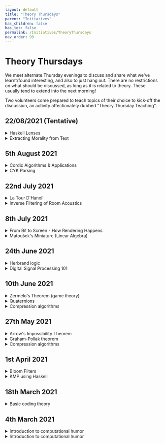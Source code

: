 ```yaml
---
layout: default
title: "Theory Thursdays"
parent: "Initiatives"
has_children: false
has_toc: false
permalink: /Initiatives/TheoryThursdays
nav_order: 99
---
```


Theory Thursdays
=================

We meet alternate Thursday evenings to discuss and share what we've learnt/found interesting, and also to just hang out. There are no restrictions on what should be discussed, as long as it is related to theory. These usually tend to extend into the next morning!

Two volunteers come prepared to teach topics of their choice to kick-off the discussion, an activity affectionately dubbed "Theory Thursday Teaching".

## 22/08/2021 (Tentative)

<details>
  <summary>Haskell Lenses</summary>
  * Speaker: Anurudh Peduri
  * Resources: https://artyom.me/lens-over-tea-1
</details>

<details>
  <summary>Extracting Morality from Text</summary>
  * Speaker: Mayank Goel
</details>

## 5th August 2021

<details>
  <summary>Cordic Algorithms & Applications</summary>
  * Speaker: Shashwat Singh
</details>

<details>
  <summary>CYK Parsing</summary>
  * Speaker: Abhinav S Menon
</details>

## 22nd July 2021

<details>
  <summary>La Tour D'Hanoï</summary>
  * Speaker: Bharathi Ramana Joshi
</details>

<details>
  <summary>Inverse Filtering of Room Acoustics</summary>
  * Speaker: Shirley
</details>

## 8th July 2021

<details>
  <summary>From Bit to Screen - How Rendering Happens</summary>
  * Speaker: Kunwar Shaanjeet
</details>

<details>
  <summary>Matoušek's Miniature (Linear Algebra)</summary>
  * Speaker: Athreya C
  * Resources: https://kam.mff.cuni.cz/~matousek/stml-53-matousek-1.pdf
</details>

## 24th June 2021

<details>
  <summary>Herbrand logic</summary>
  * Speaker: L Lakshmanan
  * Resources: http://intrologic.stanford.edu/extras/manifesto.html
</details>

<details>
  <summary>Digital Signal Processing 101</summary>
  * Speaker: Shirley
</details>

## 10th June 2021

<details>
  <summary>Zermelo's Theorem (game theory)</summary>
  * Speaker: Shashwat Goel
</details>

<details>
  <summary>Quaternions</summary>
  * Speaker: Arpan Dasgupta
</details>

<details>
  <summary>Compression algorithms</summary>
  * Speaker: Aman Rojjha
</details>

## 27th May 2021

<details>
  <summary>Arrow's Impossibility Theorem</summary>
  * Speaker: Alapan Chaudhuri
  * Resources: https://en.wikipedia.org/wiki/Arrow%27s_impossibility_theorem
</details>

<details>
  <summary>Graham-Pollak theorem</summary>
  * Speaker: Pratyaksh Gautam
  * Resources: https://en.wikipedia.org/wiki/Graham%E2%80%93Pollak_theorem
</details>

<details>
  <summary>Compression algorithms</summary>
  * Speaker: Aman Rojjha
</details>

## 1st April 2021

<details>
  <summary>Bloom Filters</summary>
  * Speaker: A Kishore Kumar
  * Resources: https://www.flipcode.com/archives/Coding_Bloom_Filters.shtml
</details>

<details>
  <summary>KMP using Haskell</summary>
  * Speaker: Abhinav S Menon
  * Resources: https://chaoxuprime.com/posts/2014-04-11-the-kmp-algorithm-in-haskell.html
</details>

## 18th March 2021

<details>
  <summary>Basic coding theory</summary>
  * Speaker: Athreya C
</details>

## 4th March 2021

<details>
  <summary>Introduction to computational humor</summary>
  * Speaker: Mayank Goel
</details>

<details>
  <summary>Introduction to computational humor</summary>
  * Speaker: Tanishq Chaudhary
</details>
